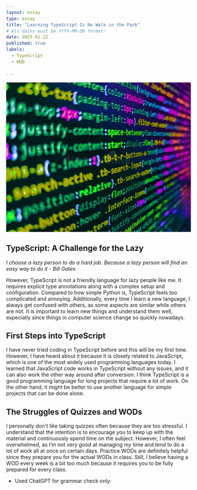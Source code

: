 ```yaml
---
layout: essay
type: essay
title: "Learning TypeScript Is No Walk in the Park"
# All dates must be YYYY-MM-DD format!
date: 2025-01-22
published: true
labels:
  - TypeScript
  - WOD

---
```


<img class="img-fluid" src="../img/Learning-TypeScript-Is-No-Walk-in-the-Park/typescript.webp">

## TypeScript: A Challenge for the Lazy

*I choose a lazy person to do a hard job. Because a lazy person will find an easy way to do it - Bill Gates*

However, TypeScript is not a friendly language for lazy people like me. It requires explicit type annotations along with a complex setup and configuration. Compared to how simple Python is, TypeScript feels too complicated and annoying. Additionally, every time I learn a new language, I always get confused with others, as some aspects are similar while others are not. It is important to learn new things and understand them well, especially since things in computer science change so quickly nowadays.

## First Steps into TypeScript

I have never tried coding in TypeScript before and this will be my first time. However, I have heard about it because it is closely related to JavaScript, which is one of the most widely used programming languages today. I learned that JavaScript code works in TypeScript without any issues, and it can also work the other way around after conversion. I think TypeScript is a good programming language for long projects that require a lot of work. On the other hand, it might be better to use another language for simple projects that can be done alone.

## The Struggles of Quizzes and WODs

I personally don't like taking quizzes often because they are too stressful. I understand that the intention is to encourage you to keep up with the material and continuously spend time on the subject. However, I often feel overwhelmed, as I’m not very good at managing my time and tend to do a lot of work all at once on certain days. Practice WODs are definitely helpful since they prepare you for the actual WODs in class. Still, I believe having a WOD every week is a bit too much because it requires you to be fully prepared for every class.

- Used ChatGPT for grammar check only.
